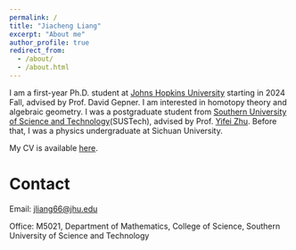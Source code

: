 ```yaml
---
permalink: /
title: "Jiacheng Liang"
excerpt: "About me"
author_profile: true
redirect_from: 
  - /about/
  - /about.html
---
```


I am a first-year Ph.D. student at [Johns Hopkins University](https://mathematics.jhu.edu/) starting in 2024 Fall, advised by Prof. David Gepner. I am interested in homotopy theory and algebraic geometry. I was a postgraduate student from [Southern University of Science and Technology](https://www.sustech.edu.cn/en/)(SUSTech), advised by Prof. [Yifei Zhu](https://yifeizhu.github.io/). Before that, I was a physics undergraduate at Sichuan University.

My CV is available [here](https://552jc.github.io/ljc552.github.io/files/resume.pdf).

Contact
======
Email: jliang66@jhu.edu

Office: M5021, Department of Mathematics, College of Science, Southern University of Science and Technology
